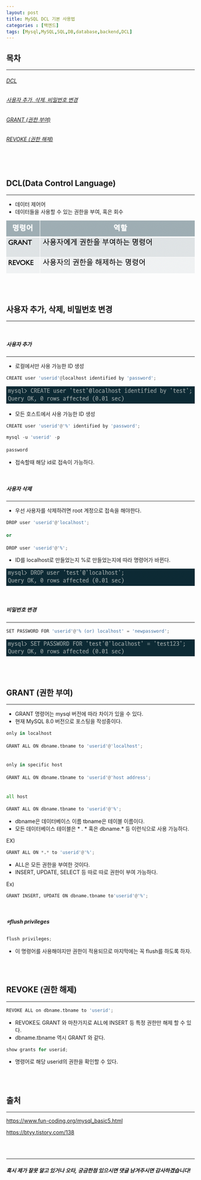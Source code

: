 ```yaml
---
layout: post
title: MySQL DCL 기본 사용법
categories : [백엔드]
tags: [Mysql,MySQL,SQL,DB,database,backend,DCL]
---
```

목차
-----
<hr>
<h6><a href="#DCL">DCL</a></h6>
<h6><a href="#user_c_d_u">사용자 추가, 삭제, 비밀번호 변경</a></h6>
<h6><a href="#grant">GRANT (권한 부여)</a></h6>
<h6><a href="#revoke">REVOKE (권한 해제)</a></h6>

<br><br>


<span id="DCL"></span>

DCL(Data Control Language)
-----
<hr>

- 데이터 제어어
- 데이터들을 사용할 수 있는 권한을 부여, 혹은 회수

![dcl_command](/assets/img/back_end/2020_01_11_DCL_DML/dcl_command.png)

<br><br>


<span id="user_c_d_u"></span>


사용자 추가, 삭제, 비밀번호 변경
-------
<hr>
<br>

<h5>사용자 추가</h5>
<hr>

- 로컬에서만 사용 가능한 ID 생성


```python
CREATE user 'userid'@localhost identified by 'password';
```

![create_local_uid](/assets/img/back_end/2020_01_11_DCL_DML/create_local_uid.png)


- 모든 호스트에서 사용 가능한 ID 생성

```python
CREATE user 'userid'@'%' identified by 'password';
```


```python
mysql -u 'userid' -p

password
```
- 접속할때 해당 id로 접속이 가능하다.



<br>

<h5>사용자 삭제</h5>
<hr>

- 우선 사용자를 삭제하려면 root 계정으로 접속을 해야한다.


```python
DROP user 'userid'@'localhost';

or

DROP user 'userid'@'%';
```

- ID를 localhost로 만들었는지 %로 만들었는지에 따라 명령어가 바뀐다.


![del_id](/assets/img/back_end/2020_01_11_DCL_DML/del_id.png)


<br>



<h5>비밀번호 변경</h5>
<hr>

```python
SET PASSWORD FOR 'userid'@'% (or) localhost' = 'newpassword';
```


![change_password](/assets/img/back_end/2020_01_11_DCL_DML/change_password.png)


<br><br>







<span id="grant"></span>

GRANT (권한 부여)
-----
<hr>

- GRANT 명령어는 mysql 버전에 따라 차이가 있을 수 있다.
- 현재 MySQL 8.0 버전으로 포스팅을 작성중이다.


```python
only in localhost

GRANT ALL ON dbname.tbname to 'userid'@'localhost';


only in specific host

GRANT ALL ON dbname.tbname to 'userid'@'host address';


all host

GRANT ALL ON dbname.tbname to 'userid'@'%';
```

- dbname은 데이터베이스 이름 tbname은 테이블 이름이다.
- 모든 데이터베이스 테이블은 * . * 혹은 dbname.* 등 이런식으로 사용 가능하다.

EX)

```python
GRANT ALL ON *.* to 'userid'@'%';
```


- ALL은 모든 권한을 부여한 것이다.
- INSERT, UPDATE, SELECT 등 따로 따로 권한이 부여 가능하다.

Ex) 
```python
GRANT INSERT, UPDATE ON dbname.tbname to'userid'@'%';
```

<br>

<h5>⭐️flush privileges</h5>

```python
flush privileges;
```

- 이 명령어를 사용해야지만 권한이 적용되므로 마지막에는 꼭 flush를 하도록 하자.


<br><br>


<span id="revoke"></span>

REVOKE (권한 해제)
------
<hr>

```python
REVOKE ALL on dbname.tbname to 'userid';
```

- REVOKE도 GRANT 와 마찬가지로 ALL에 INSERT 등 특정 권한만 해제 할 수 있다.
- dbname.tbname 역시 GRANT 와 같다.


```python
show grants for userid;
```

- 명령어로 해당 userid의 권한을 확인할 수 있다.


<br><br>



출처
-----
<hr>

https://www.fun-coding.org/mysql_basic5.html

https://btyy.tistory.com/138

<br><br>


<hr>
<h5>혹시 제가 잘못 알고 있거나 오타, 궁금한점 있으시면 댓글 남겨주시면 감사하겠습니다!</h5>